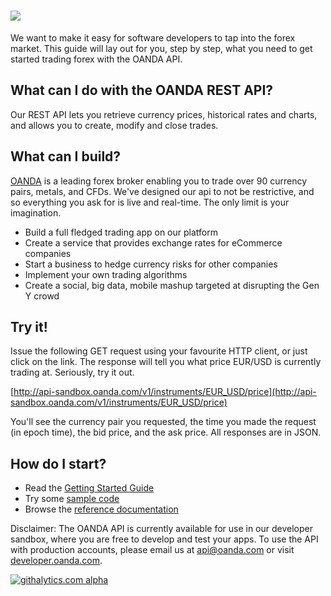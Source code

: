 ![](https://raw.github.com/oanda/apidocs/master/images/oanda_header.png)
=========

We want to make it easy for software developers to tap into the forex market.  This guide will lay out for you, step by step, what you need to get started trading forex with the OANDA API.

What can I do with the OANDA REST API?
--------------------------------------

Our REST API lets you retrieve currency prices, historical rates and charts, and allows you to create, modify and close trades.

What can I build?
-----------------

[OANDA](http://www.oanda.com) is a leading forex broker enabling you to trade over 90 currency pairs, metals, and CFDs.  We've designed our api to not be restrictive, and so everything you ask for is live and real-time.  The only limit is your imagination.

* Build a full fledged trading app on our platform
* Create a service that provides exchange rates for eCommerce companies
* Start a business to hedge currency risks for other companies
* Implement your own trading algorithms
* Create a social, big data, mobile mashup targeted at disrupting the Gen Y crowd

Try it!
-------

Issue the following GET request using your favourite HTTP client, or just click on the link.  The response will tell you what price EUR/USD is currently trading at.  Seriously, try it out.

[http://api-sandbox.oanda.com/v1/instruments/EUR_USD/price](http://api-sandbox.oanda.com/v1/instruments/EUR_USD/price)

You'll see the currency pair you requested, the time you made the request (in epoch time), the bid price, and the ask price.  All responses are in JSON.

How do I start?
---------------

* Read the [Getting Started Guide](https://github.com/oanda/apidocs/blob/master/sections/getting_started.md)
* Try some [sample code](https://github.com/oanda/apidocs/blob/master/sections/code_samples.md)
* Browse the [reference documentation](https://github.com/oanda/apidocs/blob/master/sections/reference.md)

Disclaimer: The OANDA API is currently available for use in our developer sandbox, where you are free to develop and test your apps.  To use the API with production accounts, please email us at api@oanda.com or visit [developer.oanda.com](http://developer.oanda.com).

[![githalytics.com alpha](https://cruel-carlota.pagodabox.com/08c4e77e4cb54028197e21a0923e9311 "githalytics.com")](http://githalytics.com/oanda/apidocs)

